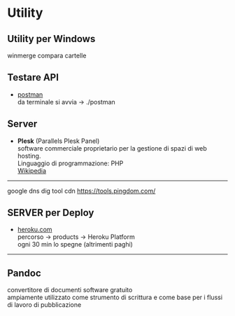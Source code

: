 # Utility

## Utility per Windows
winmerge compara cartelle

## Testare API
- [postman](https://www.postman.com/)  
da terminale si avvia -> ./postman

## Server
- **Plesk** (Parallels Plesk Panel)  
    software commerciale proprietario per la gestione di spazi di web hosting.  
    Linguaggio di programmazione: PHP  
    [Wikipedia](https://it.wikipedia.org/wiki/Plesk)

---

google dns dig tool
cdn
https://tools.pingdom.com/

## SERVER per Deploy
- [heroku.com](https://www.heroku.com/)  
    percorso -> products -> Heroku Platform  
    ogni 30 min lo spegne (altrimenti paghi)  

---
## Pandoc
convertitore di documenti software gratuito  
ampiamente utilizzato come strumento di scrittura e come base per i flussi di lavoro di pubblicazione